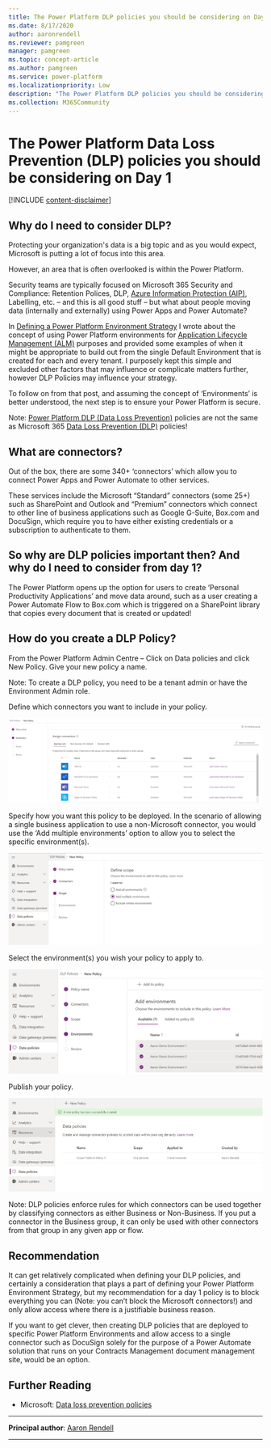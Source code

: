 ```yaml
---
title: The Power Platform DLP policies you should be considering on Day 1
ms.date: 8/17/2020
author: aaronrendell
ms.reviewer: pamgreen
manager: pamgreen
ms.topic: concept-article
ms.author: pamgreen
ms.service: power-platform
ms.localizationpriority: Low
description: "The Power Platform DLP policies you should be considering on Day 1"
ms.collection: M365Community
---
```


# The Power Platform Data Loss Prevention (DLP) policies you should be considering on Day 1

[!INCLUDE [content-disclaimer](includes/content-disclaimer.md)]

## Why do I need to consider DLP?

Protecting your organization's data is a big topic and as you would expect, Microsoft is putting a lot of focus into this area.

However, an area that is often overlooked is within the Power Platform.

Security teams are typically focused on Microsoft 365 Security and Compliance: Retention Polices, DLP, [Azure Information Protection (AIP)](glossary.md#azure-information-protection-aip), Labelling, etc. – and this is all good stuff – but what about people moving data (internally and externally) using Power Apps and Power Automate?

In [Defining a Power Platform Environment Strategy](defining-a-power-platform-environment-strategy.md) I wrote about the concept of using Power Platform environments for [Application Lifecycle Management (ALM)](glossary.md#application-lifecycle-management-alm) purposes and provided some examples of when it might be appropriate to build out from the single Default Environment that is created for each and every tenant. I purposely kept this simple and excluded other factors that may influence or complicate matters further, however DLP Policies may influence your strategy.

To follow on from that post, and assuming the concept of ‘Environments’ is better understood, the next step is to ensure your Power Platform is secure.

Note: [Power Platform DLP (Data Loss Prevention)](glossary.md#power-platform-data-loss-prevention) policies are not the same as Microsoft 365 [Data Loss Prevention (DLP)](glossary.md#data-loss-prevention-dlp) policies!

## What are connectors?

Out of the box, there are some 340+ ‘connectors’ which allow you to connect Power Apps and Power Automate to other services.

These services include the Microsoft “Standard” connectors (some 25+) such as SharePoint and Outlook and “Premium” connectors which connect to other line of business applications such as Google G-Suite, Box.com and DocuSign, which require you to have either existing credentials or a subscription to authenticate to them.

## So why are DLP policies important then? And why do I need to consider from day 1?

The Power Platform opens up the option for users to create ‘Personal Productivity Applications’ and move data around, such as a user creating a Power Automate Flow to Box.com which is triggered on a SharePoint library that copies every document that is created or updated!

## How do you create a DLP Policy?

From the Power Platform Admin Centre – Click on Data policies and click New Policy. Give your new policy a name.

Note: To create a DLP policy, you need to be a tenant admin or have the Environment Admin role.

Define which connectors you want to include in your policy.

![Image of the Assign connectors page.](media/power-platform-DLP-policies-you-should-be-considering-on-Day-1/Image02.png)

Specify how you want this policy to be deployed. In the scenario of allowing a single business application to use a non-Microsoft connector, you would use the ‘Add multiple environments’ option to allow you to select the specific environment(s).

![Image of the new policy page.](media/power-platform-DLP-policies-you-should-be-considering-on-Day-1/Image03.png)

Select the environment(s) you wish your policy to apply to.

![Image of the Environments page in a new policy creation.](media/power-platform-DLP-policies-you-should-be-considering-on-Day-1/Image04.png)

Publish your policy.

![Image of the Data policies page showing a message that your new policy has been successfully created.](media/power-platform-DLP-policies-you-should-be-considering-on-Day-1/Image05.png)

Note: DLP policies enforce rules for which connectors can be used together by classifying connectors as either Business or Non-Business. If you put a connector in the Business group, it can only be used with other connectors from that group in any given app or flow.

## Recommendation

It can get relatively complicated when defining your DLP policies, and certainly a consideration that plays a part of defining your Power Platform Environment Strategy, but my recommendation for a day 1 policy is to block everything you can (Note: you can’t block the Microsoft connectors!) and only allow access where there is a justifiable business reason.

If you want to get clever, then creating DLP policies that are deployed to specific Power Platform Environments and allow access to a single connector such as DocuSign solely for the purpose of a Power Automate solution that runs on your Contracts Management document management site, would be an option.

## Further Reading

- Microsoft: [Data loss prevention policies](/power-platform/admin/wp-data-loss-prevention)

---

**Principal author**: [Aaron Rendell](https://www.linkedin.com/in/aaron-rendell/)

---
